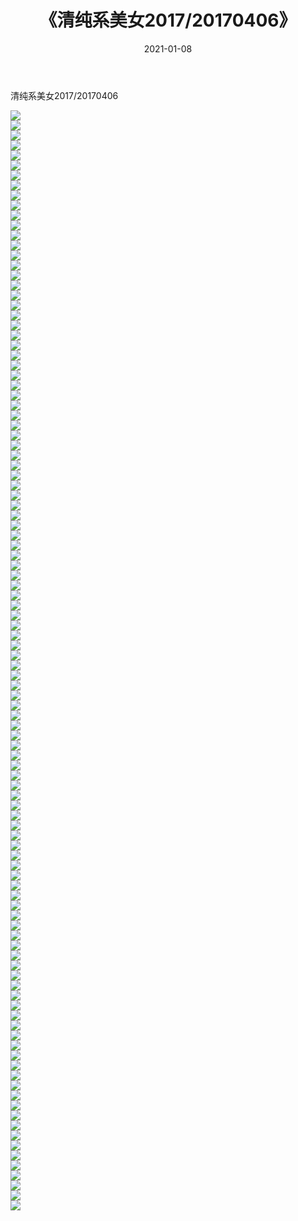 ﻿---
layout: post
title:  《清纯系美女2017/20170406》
date:   2021-01-08
img: http://pic.660000.xyz/1:/清纯系美女/2017/20170406/000.jpg
categories: [美女, 清纯, 唯美]
---

清纯系美女2017/20170406

 ![](http://pic.660000.xyz/1:/清纯系美女/2017/20170406/001.png) <br>![](http://pic.660000.xyz/1:/清纯系美女/2017/20170406/002.png) <br>![](http://pic.660000.xyz/1:/清纯系美女/2017/20170406/003.png) <br>![](http://pic.660000.xyz/1:/清纯系美女/2017/20170406/004.png) <br>![](http://pic.660000.xyz/1:/清纯系美女/2017/20170406/005.png) <br>![](http://pic.660000.xyz/1:/清纯系美女/2017/20170406/006.png) <br>![](http://pic.660000.xyz/1:/清纯系美女/2017/20170406/007.png) <br>![](http://pic.660000.xyz/1:/清纯系美女/2017/20170406/008.png) <br>![](http://pic.660000.xyz/1:/清纯系美女/2017/20170406/009.png) <br>![](http://pic.660000.xyz/1:/清纯系美女/2017/20170406/010.png) <br>![](http://pic.660000.xyz/1:/清纯系美女/2017/20170406/011.png) <br>![](http://pic.660000.xyz/1:/清纯系美女/2017/20170406/012.png) <br>![](http://pic.660000.xyz/1:/清纯系美女/2017/20170406/013.png) <br>![](http://pic.660000.xyz/1:/清纯系美女/2017/20170406/014.png) <br>![](http://pic.660000.xyz/1:/清纯系美女/2017/20170406/015.png) <br>![](http://pic.660000.xyz/1:/清纯系美女/2017/20170406/016.png) <br>![](http://pic.660000.xyz/1:/清纯系美女/2017/20170406/017.png) <br>![](http://pic.660000.xyz/1:/清纯系美女/2017/20170406/018.png) <br>![](http://pic.660000.xyz/1:/清纯系美女/2017/20170406/019.png) <br>![](http://pic.660000.xyz/1:/清纯系美女/2017/20170406/020.png) <br>![](http://pic.660000.xyz/1:/清纯系美女/2017/20170406/021.png) <br>![](http://pic.660000.xyz/1:/清纯系美女/2017/20170406/022.png) <br>![](http://pic.660000.xyz/1:/清纯系美女/2017/20170406/023.png) <br>![](http://pic.660000.xyz/1:/清纯系美女/2017/20170406/024.png) <br>![](http://pic.660000.xyz/1:/清纯系美女/2017/20170406/025.png) <br>![](http://pic.660000.xyz/1:/清纯系美女/2017/20170406/026.png) <br>![](http://pic.660000.xyz/1:/清纯系美女/2017/20170406/027.png) <br>![](http://pic.660000.xyz/1:/清纯系美女/2017/20170406/028.png) <br>![](http://pic.660000.xyz/1:/清纯系美女/2017/20170406/029.png) <br>![](http://pic.660000.xyz/1:/清纯系美女/2017/20170406/030.png) <br>![](http://pic.660000.xyz/1:/清纯系美女/2017/20170406/031.png) <br>![](http://pic.660000.xyz/1:/清纯系美女/2017/20170406/032.png) <br>![](http://pic.660000.xyz/1:/清纯系美女/2017/20170406/033.png) <br>![](http://pic.660000.xyz/1:/清纯系美女/2017/20170406/034.png) <br>![](http://pic.660000.xyz/1:/清纯系美女/2017/20170406/035.png) <br>![](http://pic.660000.xyz/1:/清纯系美女/2017/20170406/036.png) <br>![](http://pic.660000.xyz/1:/清纯系美女/2017/20170406/037.png) <br>![](http://pic.660000.xyz/1:/清纯系美女/2017/20170406/038.png) <br>![](http://pic.660000.xyz/1:/清纯系美女/2017/20170406/039.png) <br>![](http://pic.660000.xyz/1:/清纯系美女/2017/20170406/040.png) <br>![](http://pic.660000.xyz/1:/清纯系美女/2017/20170406/041.png) <br>![](http://pic.660000.xyz/1:/清纯系美女/2017/20170406/042.png) <br>![](http://pic.660000.xyz/1:/清纯系美女/2017/20170406/043.png) <br>![](http://pic.660000.xyz/1:/清纯系美女/2017/20170406/044.png) <br>![](http://pic.660000.xyz/1:/清纯系美女/2017/20170406/045.png) <br>![](http://pic.660000.xyz/1:/清纯系美女/2017/20170406/046.png) <br>![](http://pic.660000.xyz/1:/清纯系美女/2017/20170406/047.png) <br>![](http://pic.660000.xyz/1:/清纯系美女/2017/20170406/048.png) <br>![](http://pic.660000.xyz/1:/清纯系美女/2017/20170406/049.png) <br>![](http://pic.660000.xyz/1:/清纯系美女/2017/20170406/050.png) <br>![](http://pic.660000.xyz/1:/清纯系美女/2017/20170406/051.png) <br>![](http://pic.660000.xyz/1:/清纯系美女/2017/20170406/052.png) <br>![](http://pic.660000.xyz/1:/清纯系美女/2017/20170406/053.png) <br>![](http://pic.660000.xyz/1:/清纯系美女/2017/20170406/054.png) <br>![](http://pic.660000.xyz/1:/清纯系美女/2017/20170406/055.png) <br>![](http://pic.660000.xyz/1:/清纯系美女/2017/20170406/056.png) <br>![](http://pic.660000.xyz/1:/清纯系美女/2017/20170406/057.png) <br>![](http://pic.660000.xyz/1:/清纯系美女/2017/20170406/058.png) <br>![](http://pic.660000.xyz/1:/清纯系美女/2017/20170406/059.png) <br>![](http://pic.660000.xyz/1:/清纯系美女/2017/20170406/060.png) <br>![](http://pic.660000.xyz/1:/清纯系美女/2017/20170406/061.png) <br>![](http://pic.660000.xyz/1:/清纯系美女/2017/20170406/062.png) <br>![](http://pic.660000.xyz/1:/清纯系美女/2017/20170406/063.png) <br>![](http://pic.660000.xyz/1:/清纯系美女/2017/20170406/064.png) <br>![](http://pic.660000.xyz/1:/清纯系美女/2017/20170406/065.png) <br>![](http://pic.660000.xyz/1:/清纯系美女/2017/20170406/066.png) <br>![](http://pic.660000.xyz/1:/清纯系美女/2017/20170406/067.png) <br>![](http://pic.660000.xyz/1:/清纯系美女/2017/20170406/068.png) <br>![](http://pic.660000.xyz/1:/清纯系美女/2017/20170406/069.png) <br>![](http://pic.660000.xyz/1:/清纯系美女/2017/20170406/070.png) <br>![](http://pic.660000.xyz/1:/清纯系美女/2017/20170406/071.png) <br>![](http://pic.660000.xyz/1:/清纯系美女/2017/20170406/072.png) <br>![](http://pic.660000.xyz/1:/清纯系美女/2017/20170406/073.png) <br>![](http://pic.660000.xyz/1:/清纯系美女/2017/20170406/074.png) <br>![](http://pic.660000.xyz/1:/清纯系美女/2017/20170406/075.png) <br>![](http://pic.660000.xyz/1:/清纯系美女/2017/20170406/076.png) <br>![](http://pic.660000.xyz/1:/清纯系美女/2017/20170406/077.png) <br>![](http://pic.660000.xyz/1:/清纯系美女/2017/20170406/078.png) <br>![](http://pic.660000.xyz/1:/清纯系美女/2017/20170406/079.png) <br>![](http://pic.660000.xyz/1:/清纯系美女/2017/20170406/080.png) <br>![](http://pic.660000.xyz/1:/清纯系美女/2017/20170406/081.png) <br>![](http://pic.660000.xyz/1:/清纯系美女/2017/20170406/082.png) <br>![](http://pic.660000.xyz/1:/清纯系美女/2017/20170406/083.png) <br>![](http://pic.660000.xyz/1:/清纯系美女/2017/20170406/084.png) <br>![](http://pic.660000.xyz/1:/清纯系美女/2017/20170406/085.png) <br>![](http://pic.660000.xyz/1:/清纯系美女/2017/20170406/086.png) <br>![](http://pic.660000.xyz/1:/清纯系美女/2017/20170406/087.png) <br>![](http://pic.660000.xyz/1:/清纯系美女/2017/20170406/088.png) <br>![](http://pic.660000.xyz/1:/清纯系美女/2017/20170406/089.png) <br>![](http://pic.660000.xyz/1:/清纯系美女/2017/20170406/090.png) <br>![](http://pic.660000.xyz/1:/清纯系美女/2017/20170406/091.png) <br>![](http://pic.660000.xyz/1:/清纯系美女/2017/20170406/092.png) <br>![](http://pic.660000.xyz/1:/清纯系美女/2017/20170406/093.png) <br>![](http://pic.660000.xyz/1:/清纯系美女/2017/20170406/094.png) <br>![](http://pic.660000.xyz/1:/清纯系美女/2017/20170406/095.png) <br>![](http://pic.660000.xyz/1:/清纯系美女/2017/20170406/096.png) <br>![](http://pic.660000.xyz/1:/清纯系美女/2017/20170406/097.png) <br>![](http://pic.660000.xyz/1:/清纯系美女/2017/20170406/098.png) <br>![](http://pic.660000.xyz/1:/清纯系美女/2017/20170406/099.png) <br>![](http://pic.660000.xyz/1:/清纯系美女/2017/20170406/100.png) <br>![](http://pic.660000.xyz/1:/清纯系美女/2017/20170406/101.png) <br>![](http://pic.660000.xyz/1:/清纯系美女/2017/20170406/102.png) <br>![](http://pic.660000.xyz/1:/清纯系美女/2017/20170406/103.png) <br>![](http://pic.660000.xyz/1:/清纯系美女/2017/20170406/104.png) <br>![](http://pic.660000.xyz/1:/清纯系美女/2017/20170406/105.png) <br>![](http://pic.660000.xyz/1:/清纯系美女/2017/20170406/106.png) <br>![](http://pic.660000.xyz/1:/清纯系美女/2017/20170406/107.png) <br>![](http://pic.660000.xyz/1:/清纯系美女/2017/20170406/108.png) <br>![](http://pic.660000.xyz/1:/清纯系美女/2017/20170406/109.png) <br>![](http://pic.660000.xyz/1:/清纯系美女/2017/20170406/110.png) <br>